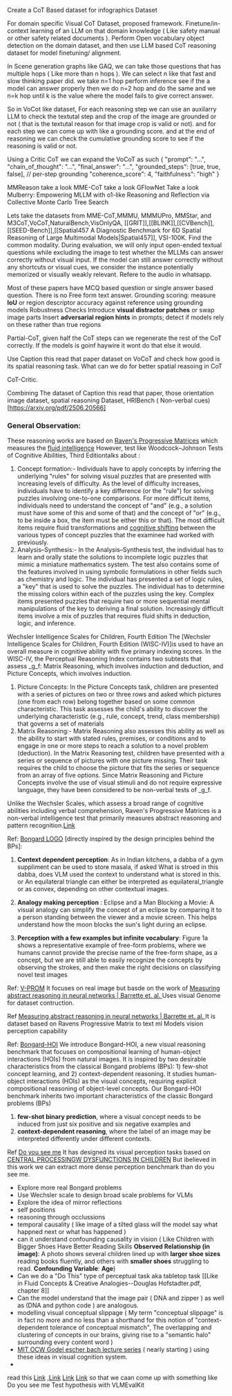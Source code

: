 Create a CoT Based dataset for infographics Dataset

For domain specific Visual CoT Dataset, proposed framework.
Finetune/in-context learning of an LLM on that domain knowledge ( Like safety manual or other safety related documents ). Perform Open vocabulary object detection on the domain dataset, and then use LLM based CoT reasoning dataset for model finetuning/ alignment.

In Scene generation graphs like GAQ, we can take those questions that has multiple hops ( Like more than n hops ). We can select n like that fast and slow thinking paper did. we take n=1 hop perform inference see if the a model can answer properly then we do n=2 hop and do the same and we n=k hop until k is the value where the model fails to give correct answer.

So in VoCot like dataset, For each reasoning step we can use an auxilarry LLM to check the textutal step and the crop of the image are grounded or not ( that is the textutal reason for that image crop is valid or not).  and for each step we can come up with like a grounding score. and at the end of reasoning we can check the cumulative grounding score to see if the reasoning is valid or not. 

Using a Critic CoT we can expand the VoCoT as such
{ "prompt": "...", "chain_of_thought": "...", "final_answer": "...", "grounded_steps": [true, true, false], // per-step grounding "coherence_score": 4, "faithfulness": "high" }


MMReason take a look
MME-CoT take a look
GFlowNet Take a look
Mulberry: Empowering MLLM with o1-like Reasoning and Reflection via Collective Monte Carlo Tree Search

Lets take the datasets from MME-CoT,MMMU, MMMUPro, MMStar, and M3CoT,VoCoT,NaturalBench,VisOnlyQA, [[GRIT]],[[BLINK]],[[CVBench]],[[SEED-Bench]],[[Spatial457 A Diagnostic Benchmark for 6D Spatial Reasoning of Large Multimodal Models|Spatial457]], VSI-100K. Find the common modality. During evaluation, we will only input open-ended textual questions while excluding the image to test whether the MLLMs can answer correctly without visual input. If the model can still answer correctly without any shortcuts or visual cues, we consider the instance potentially memorized or visually weakly relevant. Refere to the audio in whatsapp.

Most of these papers have MCQ based question or single answer based question. There is no Free form text answer.
 Grounding scoring: measure **IoU** or region descriptor accuracy against reference using grounding models
 Robustness Checks
 Introduce **visual distractor patches** or swap image parts
 Insert **adversarial region hints** in prompts; detect if models rely on these rather than true regions



Partial-CoT, given half the CoT steps can we regenerate the rest of the CoT correctly. If the models is goinf haywire it wont do that else it would.

Use Caption this read that paper dataset on VoCoT and check how good is its spatial reasoning task. What can we do for better spatial reasoing in CoT



CoT-Critic.


Combining The dataset of Caption this read that paper, those orientation image dataset, spatial reasoning Dataset, HRIBench ( Non-verbal cues)[https://arxiv.org/pdf/2506.20566]


### General Observation: 

These reasoning works are based on [Raven's Progressive Matrices](https://en.wikipedia.org/wiki/Raven%27s_Progressive_Matrices) which measures the [fluid intelligence](https://en.wikipedia.org/wiki/Fluid_and_crystallized_intelligence) However, test like Woodcock–Johnson Tests of Cognitive Abilities, Third Editiontalks about : 
1) Concept formation:- Individuals have to apply concepts by inferring the underlying "rules" for solving visual puzzles that are presented with increasing levels of difficulty. As the level of difficulty increases, individuals have to identify a key difference (or the "rule") for solving puzzles involving one-to-one comparisons. For more difficult items, individuals need to understand the concept of "and" (e.g., a solution must have some of this and some of that) and the concept of "or" (e.g., to be inside a box, the item must be either this or that). The most difficult items require fluid transformations and [cognitive shifting](https://en.wikipedia.org/wiki/Cognitive_shifting "Cognitive shifting") between the various types of concept puzzles that the examinee had worked with previously.
2) Analysis–Synthesis:- In the Analysis–Synthesis test, the individual has to learn and orally state the solutions to incomplete logic puzzles that mimic a miniature mathematics system. The test also contains some of the features involved in using symbolic formulations in other fields such as chemistry and logic. The individual has presented a set of logic rules, a "key" that is used to solve the puzzles. The individual has to determine the missing colors within each of the puzzles using the key. Complex items presented puzzles that require two or more sequential mental manipulations of the key to deriving a final solution. Increasingly difficult items involve a mix of puzzles that requires fluid shifts in deduction, logic, and inference.

 Wechsler Intelligence Scales for Children, Fourth Edition
The [Wechsler Intelligence Scales for Children, Fourth Edition (WISC-IV)]is used to have an overall measure in cognitive ability with five primary indexing scores. In the WISC-IV, the Perceptual Reasoning Index contains two subtests that assess _g_f: Matrix Reasoning, which involves induction and deduction, and Picture Concepts, which involves induction.
1) Picture Concepts: In the Picture Concepts task, children are presented with a series of pictures on two or three rows and asked which pictures (one from each row) belong together based on some common characteristic. This task assesses the child's ability to discover the underlying characteristic (e.g., rule, concept, trend, class membership) that governs a set of materials
2) Matrix Reasoning:- Matrix Reasoning also assesses this ability as well as the ability to start with stated rules, premises, or conditions and to engage in one or more steps to reach a solution to a novel problem (deduction). In the Matrix Reasoning test, children have presented with a series or sequence of pictures with one picture missing. Their task requires the child to choose the picture that fits the series or sequence from an array of five options. Since Matrix Reasoning and Picture Concepts involve the use of visual stimuli and do not require expressive language, they have been considered to be non-verbal tests of _g_f.


Unlike the Wechsler Scales, which assess a broad range of cognitive abilities including verbal comprehension, Raven's Progressive Matrices is a non-verbal intelligence test that primarily measures abstract reasoning and pattern recognition.[Link](https://www.psychologistmanjuantil.com/2024/12/types-of-intelligence-tests-wais-wisc.html)


Ref: [Bongard LOGO](https://dl.acm.org/doi/pdf/10.5555/3495724.3497106)   [directly inspired by the design principles behind the BPs]:
1) **Context dependent perception**: As in Indian kitchens, a dabba of a gym suppliment can be used to store masala, if asked What is stroed in this dabba, does VLM used the context to understand what is stored in this. or An equilateral triangle can either be interpreted as equilateral_triangle or as convex, depending on other contextual images.

2) **Analogy making perception** : Eclipse and a Man Blocking a Movie: A visual analogy can simplify the concept of an eclipse by comparing it to a person standing between the viewer and a movie screen. This helps understand how the moon blocks the sun's light during an eclipse.

3) **Perception with a few examples but infinite vocabulary**: Figure 1a shows a representative example of free-form problems, where we humans cannot provide the precise name of the free-form shape, as a concept, but we are still able to easily recognize the concepts by observing the strokes, and then make the right decisions on classifying novel test images


Ref: [V-PROM](file:///C:/Users/HP/Downloads/6885-Article%20Text-10114-1-10-20200525.pdf)
It focuses on real image but basde on the work of [Measuring abstract reasoning in neural networks | Barrette et. al. ](https://proceedings.mlr.press/v80/barrett18a/barrett18a.pdf) Uses visual Genome for dataset contruction.

Ref [Measuring abstract reasoning in neural networks | Barrette et. al. ](https://proceedings.mlr.press/v80/barrett18a/barrett18a.pdf)
It is dataset based on Ravens Progressive Matrix to text ml Models vision perception capability

Ref: [Bongard-HOI](https://openaccess.thecvf.com/content/CVPR2022/papers/Jiang_Bongard-HOI_Benchmarking_Few-Shot_Visual_Reasoning_for_Human-Object_Interactions_CVPR_2022_paper.pdf)
We introduce Bongard-HOI, a new visual reasoning benchmark that focuses on compositional learning of human-object interactions (HOIs) from natural images. It is inspired by two desirable characteristics from the classical Bongard problems (BPs): 1) few-shot concept learning, and 2) context-dependent reasoning. It studies human-object interactions (HOIs) as the visual concepts, requiring explicit compositional reasoning of object-level concepts. Our Bongard-HOI benchmark inherits two important characteristics of the classic Bongard problems (BPs)
1) **few-shot binary prediction**, where a visual concept needs to be induced from just six positive and six negative examples and 
2) **context-dependent reasoning**, where the label of an image may be interpreted differently under different contexts.

Ref [Do you see me](https://arxiv.org/pdf/2506.02022)
It has designed its visual perception tasks based on [CENTRAL PROCESSINGW DYSFUNCTIONS IN CHILDREN](https://files.eric.ed.gov/fulltext/ED040546.pdf) But ibelieved in this work we can extract more dense perception benchmark than do you see me.

- Explore more real Bongard problems 
- Use Wechsler scale to design broad scale problems for VLMs
- Explore the idea of mirror reflections  
- self positions 
- reasoning through occlussions 
- temporal causality ( like image of a tilted glass will the model say what happned next or what has happened ) 
- can it understand confounding causality in vision ( Like Children with Bigger Shoes Have Better Reading Skills  **Observed Relationship (in image)**: A photo shows several children lined up with **larger shoe sizes** reading books fluently, and others with **smaller shoes** struggling to read. **Confounding Variable**: **Age**) 
- Can we do a "Do This" type of perceptual task aka tabletop task [[Like in Fluid Concepts & Creative Analogies--Douglas Hofstadter.pdf, chapter 8]]
- Can the model understand that the image pair ( DNA and zipper ) as well as (DNA and python code ) are analogous.
- modelling visual conceptual slippage ( My term "conceptual slippage" is in fact no more and no less than a shorthand for this notion of "context-dependent tolerance of conceptual mismatch", The overlapping and clustering of concepts in our brains, giving rise to a "semantic halo" surrounding every content word )
- [MIT OCW Godel escher bach lecture series](https://mitocw.ups.edu.ec/high-school/humanities-and-social-sciences/godel-escher-bach/lecture-notes/) ( nearly starting ) using these ideas in visual cognition system.
- 











read this [Link](https://catalog.nlm.nih.gov/discovery/fulldisplay/alma996012263406676/01NLM_INST:01NLM_INST) ,[Link](https://pmc.ncbi.nlm.nih.gov/articles/PMC3204942/#S2) [Link](https://www.cell.com/iscience/fulltext/S2589-0042(21)00360-6?_returnURL=https%3A%2F%2Flinkinghub.elsevier.com%2Fretrieve%2Fpii%2FS2589004221003606%3Fshowall%3Dtrue) [Link](https://oecs.mit.edu/pub/8w58nrk1/release/2) so that we caan come up with something like Do you see me
Test hypothesis with VLMEvalKit